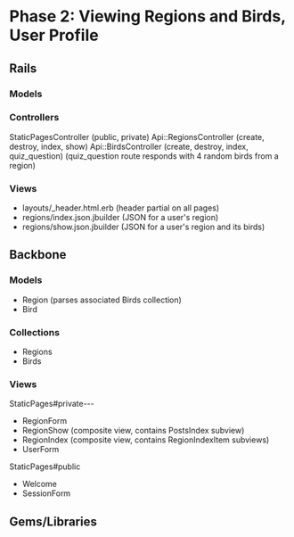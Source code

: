 # Phase 2: Viewing Regions and Birds, User Profile

## Rails
### Models

### Controllers
StaticPagesController (public, private)
Api::RegionsController (create, destroy, index, show)
Api::BirdsController (create, destroy, index, quiz_question)
(quiz_question route responds with 4 random birds from a region)

### Views
* layouts/_header.html.erb (header partial on all pages)
* regions/index.json.jbuilder (JSON for a user's region)
* regions/show.json.jbuilder (JSON for a user's region and its birds)

## Backbone
### Models
* Region (parses associated Birds collection)
* Bird

### Collections
* Regions
* Birds

### Views
StaticPages#private---
* RegionForm
* RegionShow (composite view, contains PostsIndex subview)
* RegionIndex (composite view, contains RegionIndexItem subviews)
* UserForm

StaticPages#public
* Welcome
* SessionForm

## Gems/Libraries

